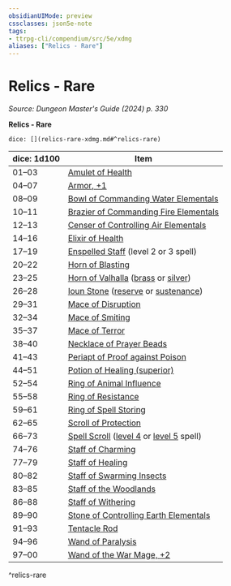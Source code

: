 ```yaml
---
obsidianUIMode: preview
cssclasses: json5e-note
tags:
- ttrpg-cli/compendium/src/5e/xdmg
aliases: ["Relics - Rare"]
---
```

# Relics - Rare
*Source: Dungeon Master's Guide (2024) p. 330* 

**Relics - Rare**

`dice: [](relics-rare-xdmg.md#^relics-rare)`

| dice: 1d100 | Item |
|-------------|------|
| 01–03 | [Amulet of Health](3-Mechanics/CLI/items/amulet-of-health-xdmg.md) |
| 04–07 | [Armor, +1](3-Mechanics/CLI/items/1-armor-xdmg.md) |
| 08–09 | [Bowl of Commanding Water Elementals](3-Mechanics/CLI/items/bowl-of-commanding-water-elementals-xdmg.md) |
| 10–11 | [Brazier of Commanding Fire Elementals](3-Mechanics/CLI/items/brazier-of-commanding-fire-elementals-xdmg.md) |
| 12–13 | [Censer of Controlling Air Elementals](3-Mechanics/CLI/items/censer-of-controlling-air-elementals-xdmg.md) |
| 14–16 | [Elixir of Health](3-Mechanics/CLI/items/elixir-of-health-xdmg.md) |
| 17–19 | [Enspelled Staff](3-Mechanics/CLI/items/enspelled-staff-xdmg.md) (level 2 or 3 spell) |
| 20–22 | [Horn of Blasting](3-Mechanics/CLI/items/horn-of-blasting-xdmg.md) |
| 23–25 | [Horn of Valhalla](3-Mechanics/CLI/items/horn-of-valhalla-xdmg.md) ([brass](3-Mechanics/CLI/items/horn-of-valhalla-brass-xdmg.md) or [silver](3-Mechanics/CLI/items/horn-of-valhalla-silver-xdmg.md)) |
| 26–28 | [Ioun Stone](3-Mechanics/CLI/items/ioun-stone-xdmg.md) ([reserve](3-Mechanics/CLI/items/ioun-stone-reserve-xdmg.md) or [sustenance](3-Mechanics/CLI/items/ioun-stone-sustenance-xdmg.md)) |
| 29–31 | [Mace of Disruption](3-Mechanics/CLI/items/mace-of-disruption-xdmg.md) |
| 32–34 | [Mace of Smiting](3-Mechanics/CLI/items/mace-of-smiting-xdmg.md) |
| 35–37 | [Mace of Terror](3-Mechanics/CLI/items/mace-of-terror-xdmg.md) |
| 38–40 | [Necklace of Prayer Beads](3-Mechanics/CLI/items/necklace-of-prayer-beads-xdmg.md) |
| 41–43 | [Periapt of Proof against Poison](3-Mechanics/CLI/items/periapt-of-proof-against-poison-xdmg.md) |
| 44–51 | [Potion of Healing (superior)](3-Mechanics/CLI/items/potion-of-superior-healing-xdmg.md) |
| 52–54 | [Ring of Animal Influence](3-Mechanics/CLI/items/ring-of-animal-influence-xdmg.md) |
| 55–58 | [Ring of Resistance](3-Mechanics/CLI/items/ring-of-resistance-xdmg.md) |
| 59–61 | [Ring of Spell Storing](3-Mechanics/CLI/items/ring-of-spell-storing-xdmg.md) |
| 62–65 | [Scroll of Protection](3-Mechanics/CLI/items/scroll-of-protection-xdmg.md) |
| 66–73 | [Spell Scroll](3-Mechanics/CLI/items/spell-scroll-xdmg.md) ([level 4](3-Mechanics/CLI/items/spell-scroll-level-4-xdmg.md) or [level 5](3-Mechanics/CLI/items/spell-scroll-level-5-xdmg.md) spell) |
| 74–76 | [Staff of Charming](3-Mechanics/CLI/items/staff-of-charming-xdmg.md) |
| 77–79 | [Staff of Healing](3-Mechanics/CLI/items/staff-of-healing-xdmg.md) |
| 80–82 | [Staff of Swarming Insects](3-Mechanics/CLI/items/staff-of-swarming-insects-xdmg.md) |
| 83–85 | [Staff of the Woodlands](3-Mechanics/CLI/items/staff-of-the-woodlands-xdmg.md) |
| 86–88 | [Staff of Withering](3-Mechanics/CLI/items/staff-of-withering-xdmg.md) |
| 89–90 | [Stone of Controlling Earth Elementals](3-Mechanics/CLI/items/stone-of-controlling-earth-elementals-xdmg.md) |
| 91–93 | [Tentacle Rod](3-Mechanics/CLI/items/tentacle-rod-xdmg.md) |
| 94–96 | [Wand of Paralysis](3-Mechanics/CLI/items/wand-of-paralysis-xdmg.md) |
| 97–00 | [Wand of the War Mage, +2](3-Mechanics/CLI/items/2-wand-of-the-war-mage-xdmg.md) |
^relics-rare